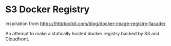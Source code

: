 # S3 Docker Registry

Inspiration from https://httptoolkit.com/blog/docker-image-registry-facade/

An attempt to make a statically hosted docker registry backed by S3 and
Cloudfront.
